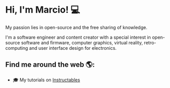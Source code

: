 # Hi, I'm Marcio! :computer:

My passion lies in open-source and the free sharing of knowledge.

I'm a software engineer and content creator with a special interest in open-source software and firmware, computer graphics, virtual reality, retro-computing and user interface design for electronics.

## Find me around the web 🌎:
- :mortar_board: My tutorials on [Instructables]

<!--
**marciot/marciot** is a ✨ _special_ ✨ repository because its `README.md` (this file) appears on your GitHub profile.

Here are some ideas to get you started:

- 🔭 I’m currently working on ...
- 🌱 I’m currently learning ...
- 👯 I’m looking to collaborate on ...
- 🤔 I’m looking for help with ...
- 💬 Ask me about ...
- 📫 How to reach me: ...
- 😄 Pronouns: ...
- ⚡ Fun fact: ...
-->

[Instructables]: https://www.instructables.com/member/marciot/instructables/
